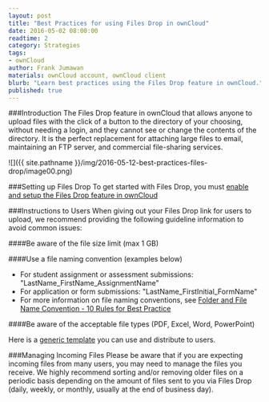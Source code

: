 ```yaml
---
layout: post
title: "Best Practices for using Files Drop in ownCloud"
date: 2016-05-02 08:00:00
readtime: 2
category: Strategies
tags:
- ownCloud
author: Frank Jumawan
materials: ownCloud account, ownCloud client
blurb: "Learn best practices using the Files Drop feature in ownCloud."
published: true
---
```


###Introduction
The Files Drop feature in ownCloud that allows anyone to upload files with the click of a button to the directory of your choosing, without needing a login, and they cannot see or change the contents of the directory. It is the perfect replacement for attaching large files to email, maintaining an FTP server, and commercial file-sharing services.

  ![]({{ site.pathname }}/img/2016-05-12-best-practices-files-drop/image00.png)

###Setting up Files Drop
To get started with Files Drop, you must [enable and setup the Files Drop feature in ownCloud](https://assist.coe.hawaii.edu/how-to/2016/05/08/set-up-files-drop-in-owncloud.html)

###Instructions to Users
When giving out your Files Drop link for users to upload, we recommend providing the following guideline information to avoid common issues:

####Be aware of the file size limit (max 1 GB)

####Use a file naming convention (examples below)
- For student assignment or assessment submissions: "LastName_FirstName_AssignmentName"
- For application or form submissions: "LastName_FirstInitial_FormName"
- For more information on file naming conventions, see [Folder and File Name Convention - 10 Rules for Best Practice](http://www.exadox.com/en/articles/file-naming-convention-ten-rules-best-practice)

####Be aware of the acceptable file types (PDF, Excel, Word, PowerPoint)

Here is a [generic template](https://docs.google.com/document/d/1zuWZTbm8BAus1QrOBUnTROZ_elOQpsCGESkNJPybCas/edit) you can use and distribute to users.

###Managing Incoming Files
Please be aware that if you are expecting incoming files from many users, you may need to manage the files you receive. We highly recommend sorting and/or removing older files on a periodic basis depending on the amount of files sent to you via Files Drop (daily, weekly, or monthly, usually at the end of business day).

